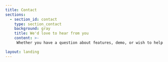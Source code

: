 ```yaml
---
title: Contact
sections:
  - section_id: contact
    type: section_contact
    background: gray
    title: We'd love to hear from you
    content: >-
     Whether you have a question about features, demo, or wish to help us improve our services, our team is ready to answer all your questions and listen to your feedback. Email us at testandset@main.dev . We would be happy to help!

layout: landing
---
```

